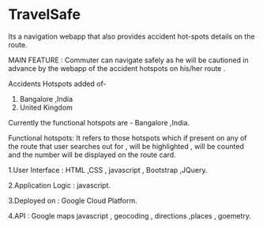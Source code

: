 # TravelSafe
Its a navigation webapp that also provides accident hot-spots details on the route.

MAIN FEATURE : Commuter can navigate safely as he will be cautioned in advance by the webapp of the accident hotspots on his/her route .

Accidents Hotspots added of- 
1. Bangalore ,India
2. United Kingdom

Currently the functional hotspots are - Bangalore ,India.

Functional hotspots: It refers to those hotspots which if present on any of the route that
user searches out for , will be highlighted , will be counted  and the number will be displayed on the route card.

  1.User Interface : HTML ,CSS , javascript , Bootstrap ,JQuery.
  
  2.Application Logic : javascript.
  
  3.Deployed on : Google Cloud Platform.
  
  4.API : Google maps javascript , geocoding , directions ,places , goemetry.
